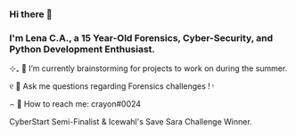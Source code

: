 ### Hi there 📩 
### I'm Lena C.A., a 15 Year-Old Forensics, Cyber-Security, and Python Development Enthusiast.

⊹₊  🔭 I’m currently brainstorming for projects to work on during the summer.

୧  💬 Ask me questions regarding Forensics challenges ! ᵎ

⌢ 📮 How to reach me: crayon#0024

CyberStart Semi-Finalist & Icewahl's Save Sara Challenge Winner.

